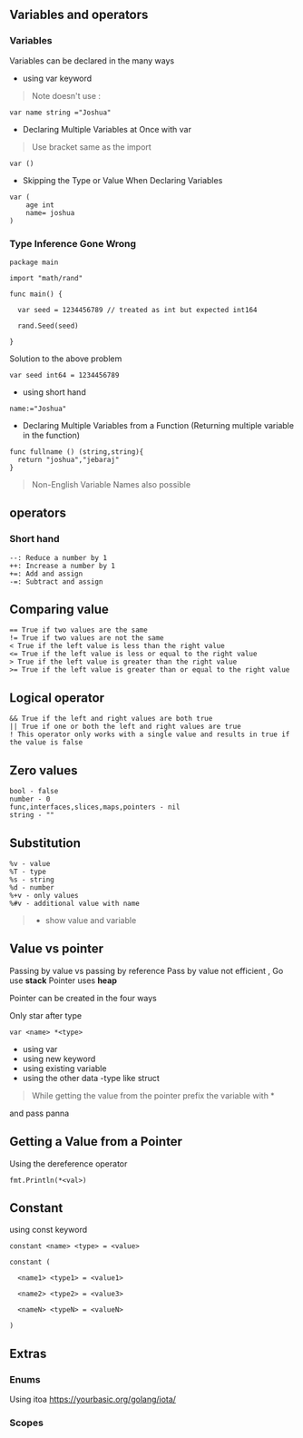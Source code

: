 ## Variables and operators

### Variables 

Variables can be declared in the many ways

- using var keyword

> Note doesn't use : 

```
var name string ="Joshua"
```

- Declaring Multiple Variables at Once with var

> Use bracket same as the import
```
var ()
```

- Skipping the Type or Value When Declaring Variables

```
var (
    age int 
    name= joshua
)
```

### Type Inference Gone Wrong

```
package main

import "math/rand"

func main() {

  var seed = 1234456789 // treated as int but expected int164

  rand.Seed(seed)

}
```

Solution to the above problem

```
var seed int64 = 1234456789
```

- using short hand

```
name:="Joshua"
```

- Declaring Multiple Variables from a Function (Returning multiple variable in the function)

```
func fullname () (string,string){
  return "joshua","jebaraj"
}
```

> Non-English Variable Names also possible

## operators

### Short hand

```
--: Reduce a number by 1
++: Increase a number by 1
+=: Add and assign
-=: Subtract and assign
```

## Comparing value

```
== True if two values are the same
!= True if two values are not the same
< True if the left value is less than the right value
<= True if the left value is less or equal to the right value
> True if the left value is greater than the right value
>= True if the left value is greater than or equal to the right value
```

## Logical operator
```
&& True if the left and right values are both true
|| True if one or both the left and right values are true
! This operator only works with a single value and results in true if the value is false
```

## Zero values

```
bool - false
number - 0
func,interfaces,slices,maps,pointers - nil
string - ""
```

## Substitution
```
%v - value
%T - type
%s - string
%d - number
%+v - only values 
%#v - additional value with name 
```

> + show value and variable
## Value vs pointer
Passing by value vs passing by reference
Pass by value not efficient , Go use **stack** Pointer uses **heap**

Pointer can be created in the four ways

Only star after type
```
var <name> *<type>
```
- using var
- using new keyword
- using existing variable
- using the  other data -type like struct

> While getting the value from the pointer prefix the variable with *

and pass panna 

## Getting a Value from a Pointer

Using the  dereference operator
```
fmt.Println(*<val>)
```
## Constant

using const keyword

```
constant <name> <type> = <value>

constant (

  <name1> <type1> = <value1>

  <name2> <type2> = <value3>

  <nameN> <typeN> = <valueN>

)
```

## Extras

### Enums
Using itoa
https://yourbasic.org/golang/iota/
### Scopes